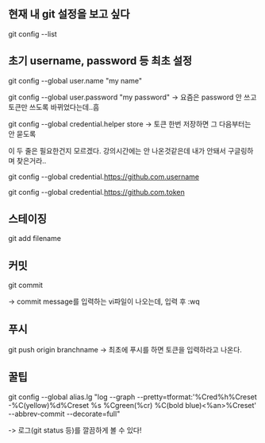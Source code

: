 ## 현재 내 git 설정을 보고 싶다
git config --list



## 초기 username, password 등 최초 설정
git config --global user.name "my name"

git config --global user.password "my password" -> 요즘은 password 안 쓰고 토큰만 쓰도록 바뀌었다는데..흠 

git config --global credential.helper store   -> 토큰 한번 저장하면 그 다음부터는 안 묻도록

이 두 줄은 필요한건지 모르겠다. 강의시간에는 안 나온것같은데 내가 안돼서 구글링하며 찾은거라..

git config --global credential.https://github.com.username <username>

git config --global credential.https://github.com.token <token>



## 스테이징
git add filename



## 커밋
git commit

-> commit message를 입력하는 vi파일이 나오는데, 입력 후 :wq



## 푸시
git push origin branchname -> 최초에 푸시를 하면 토큰을 입력하라고 나온다.



## 꿀팁
git config --global alias.lg "log --graph --pretty=tformat:'%Cred%h%Creset -%C(yellow)%d%Creset %s %Cgreen(%cr) %C(bold blue)<%an>%Creset' --abbrev-commit --decorate=full"

-> 로그(git status 등)를 깔끔하게 볼 수 있다!
